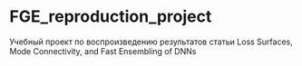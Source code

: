 # FGE_reproduction_project
Учебный проект по воспроизведению результатов статьи Loss Surfaces, Mode Connectivity, and Fast Ensembling of DNNs
